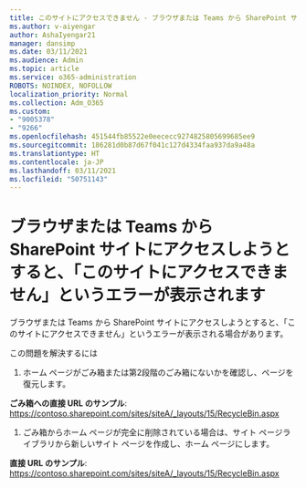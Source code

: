 ```yaml
---
title: このサイトにアクセスできません - ブラウザまたは Teams から SharePoint サイトにアクセスしようとするとエラーが発生します
ms.author: v-aiyengar
author: AshaIyengar21
manager: dansimp
ms.date: 03/11/2021
ms.audience: Admin
ms.topic: article
ms.service: o365-administration
ROBOTS: NOINDEX, NOFOLLOW
localization_priority: Normal
ms.collection: Adm_O365
ms.custom:
- "9005378"
- "9266"
ms.openlocfilehash: 451544fb85522e0eececc9274825805699685ee9
ms.sourcegitcommit: 186281d0b87d67f041c127d4334faa937da9a48a
ms.translationtype: HT
ms.contentlocale: ja-JP
ms.lasthandoff: 03/11/2021
ms.locfileid: "50751143"
---
```

# <a name="this-site-cant-be-reached-error-when-trying-to-access-sharepoint-site-from-browser-or-teams"></a>ブラウザまたは Teams からSharePoint サイトにアクセスしようとすると、「このサイトにアクセスできません」というエラーが表示されます

ブラウザまたは Teams から SharePoint サイトにアクセスしようとすると、「このサイトにアクセスできません」というエラーが表示される場合があります。 

この問題を解決するには 

1. ホーム ページがごみ箱または第2段階のごみ箱にないかを確認し、ページを復元します。

**ごみ箱への直接 URL のサンプル**: https://contoso.sharepoint.com/sites/siteA/_layouts/15/RecycleBin.aspx

1. ごみ箱からホーム ページが完全に削除されている場合は、サイト ページラ イブラリから新しいサイト ページを作成し、ホーム ページにします。 

**直接 URL のサンプル**: https://contoso.sharepoint.com/sites/siteA/_layouts/15/RecycleBin.aspx